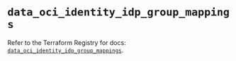 # `data_oci_identity_idp_group_mappings`

Refer to the Terraform Registry for docs: [`data_oci_identity_idp_group_mappings`](https://registry.terraform.io/providers/hashicorp/oci/7.19.0/docs/data-sources/identity_idp_group_mappings).
